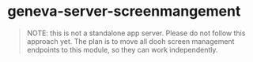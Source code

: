 # geneva-server-screenmangement

> NOTE: this is not a standalone app server. Please do not follow this approach yet.
> The plan is to move all dooh screen management endpoints to this module, so they can work independently.
